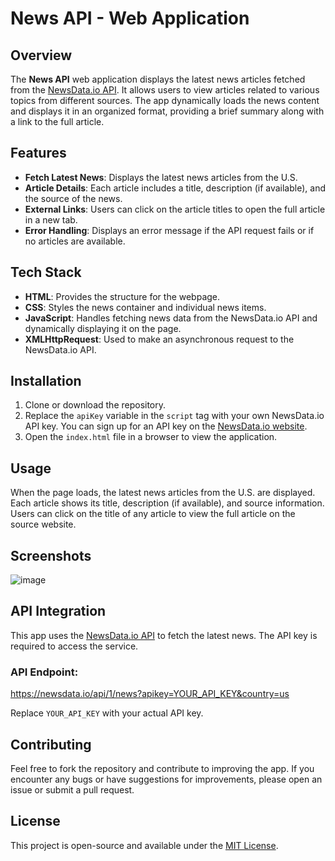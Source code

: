 # News API - Web Application

## Overview

The **News API** web application displays the latest news articles fetched from the [NewsData.io API](https://newsdata.io/). It allows users to view articles related to various topics from different sources. The app dynamically loads the news content and displays it in an organized format, providing a brief summary along with a link to the full article.

## Features

- **Fetch Latest News**: Displays the latest news articles from the U.S.
- **Article Details**: Each article includes a title, description (if available), and the source of the news.
- **External Links**: Users can click on the article titles to open the full article in a new tab.
- **Error Handling**: Displays an error message if the API request fails or if no articles are available.

## Tech Stack

- **HTML**: Provides the structure for the webpage.
- **CSS**: Styles the news container and individual news items.
- **JavaScript**: Handles fetching news data from the NewsData.io API and dynamically displaying it on the page.
- **XMLHttpRequest**: Used to make an asynchronous request to the NewsData.io API.

## Installation

1. Clone or download the repository.
2. Replace the `apiKey` variable in the `script` tag with your own NewsData.io API key. You can sign up for an API key on the [NewsData.io website](https://newsdata.io/).
3. Open the `index.html` file in a browser to view the application.

## Usage

When the page loads, the latest news articles from the U.S. are displayed. Each article shows its title, description (if available), and source information. Users can click on the title of any article to view the full article on the source website.

## Screenshots
![image](https://github.com/user-attachments/assets/cd9604ed-c5d0-48c2-b70f-8226f5e7708b)

## API Integration

This app uses the [NewsData.io API](https://newsdata.io/) to fetch the latest news. The API key is required to access the service.

### API Endpoint:
https://newsdata.io/api/1/news?apikey=YOUR_API_KEY&country=us


Replace `YOUR_API_KEY` with your actual API key.

## Contributing

Feel free to fork the repository and contribute to improving the app. If you encounter any bugs or have suggestions for improvements, please open an issue or submit a pull request.

## License

This project is open-source and available under the [MIT License](https://github.com/neeldesaind/news-api/blob/main/LICENSE).
